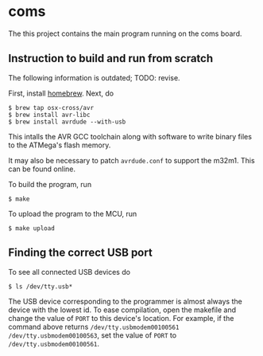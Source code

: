 # coms

The this project contains the main program running on the coms board.

## Instruction to build and run from scratch

The following information is outdated; TODO: revise.

First, install [homebrew](https://brew.sh/). Next, do

```
$ brew tap osx-cross/avr
$ brew install avr-libc
$ brew install avrdude --with-usb
```

This intalls the AVR GCC toolchain along with software to write binary files
to the ATMega's flash memory.

It may also be necessary to patch `avrdude.conf` to support the m32m1. This can
be found online.

To build the program, run

```
$ make
```

To upload the program to the MCU, run

```
$ make upload
```

## Finding the correct USB port

To see all connected USB devices do

```
$ ls /dev/tty.usb*
```

The USB device corresponding to the programmer is almost always the device
with the lowest id. To ease compilation, open the makefile and change the
value of `PORT` to this device's location. For example, if the command
above returns `/dev/tty.usbmodem00100561 /dev/tty.usbmodem00100563`,
set the value of `PORT` to `/dev/tty.usbmodem00100561`.
